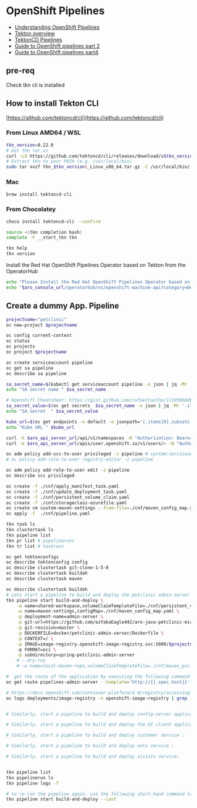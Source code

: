 # OpenShift Pipelines

- [Understanding OpenShift Pipelines](https://docs.openshift.com/container-platform/4.9/cicd/pipelines/understanding-openshift-pipelines.html)
- [Tekton overview](https://tekton.dev/docs/overview)
- [TektonCD Pipelines](https://github.com/tektoncd/pipeline/blob/master/docs/pipelines.md)
- [Guide to OpenShift pipelines part 2](https://www.openshift.com/blog/guide-to-openshift-pipelines-part-2-using-source-2-image-build-in-tekton)
- [Guide to OpenShift pipelines part4](https://www.openshift.com/blog/guide-to-openshift-pipelines-part-4-application-deployment-and-pipeline-orchestration-1)

## pre-req
Check tkn cli is installed

## How to install Tekton CLI
[https://github.com/tektoncd/cli](https://github.com/tektoncd/cli)

### From Linux AMD64 / WSL
```sh
tkn_version=0.22.0
# Get the tar.xz
curl -LO https://github.com/tektoncd/cli/releases/download/v$tkn_version/tkn_$tkn_version\_Linux_x86_64.tar.gz
# Extract tkn to your PATH (e.g. /usr/local/bin)
sudo tar xvzf tkn_$tkn_version\_Linux_x86_64.tar.gz -C /usr/local/bin/ tkn
```
### Mac
```sh
brew install tektoncd-cli
```
### From Chocolatey
```sh
choco install tektoncd-cli --confirm
```

```sh
source <(tkn completion bash)
complete -F __start_tkn tkn

tkn help
tkn version
```

Install the Red Hat OpenShift Pipelines Operator based on Tekton from the OperatorHub
```sh
echo "Please Install the Red Hat OpenShift Pipelines Operator based on Tekton from the OperatorHub, go to :"
echo "$aro_console_url/operatorhub/ns/openshift-machine-api?category=Developer+Tools&keyword=Tekton"
```

## Create a dummy App. Pipeline

```sh
projectname="petclinic"
oc new-project $projectname

oc config current-context
oc status
oc projects
oc project $projectname

oc create serviceaccount pipeline
oc get sa pipeline
oc describe sa pipeline

sa_secret_name=$(kubectl get serviceaccount pipeline -o json | jq -Mr '.secrets[].name')
echo "SA secret name " $sa_secret_name

# Openshift Cheatsheet: https://gist.github.com/rafaeltuelho/111850b0db31106a4d12a186e1fbc53e
sa_secret_value=$(oc get secrets  $sa_secret_name -o json | jq -Mr '.items[1].metadata.annotations["openshift.io/token-secret.value"]' | base64 -d)
echo "SA secret  " $sa_secret_value

kube_url=$(oc get endpoints -n default -o jsonpath='{.items[0].subsets[0].addresses[0].ip}')
echo "Kube URL " $kube_url

curl -k $aro_api_server_url/api/v1/namespaces -H "Authorization: Bearer $sa_secret_value" -H 'Accept: application/json'
curl -k $aro_api_server_url/apis/user.openshift.io/v1/users/~ -H "Authorization: Bearer $sa_secret_value" -H 'Accept: application/json'

oc adm policy add-scc-to-user privileged -z pipeline # system:serviceaccount:$projectname:pipeline
# oc policy add-role-to-user registry-editor -z pipeline

oc adm policy add-role-to-user edit -z pipeline
oc describe scc privileged

oc create -f ./cnf/apply_manifest_task.yaml
oc create -f ./cnf/update_deployment_task.yaml
oc create -f ./cnf/persistent_volume_claim.yaml
oc create -f ./cnf/storageclass-azurefile.yaml
oc create cm custom-maven-settings --from-file=./cnf/maven_config_map.yaml
oc apply -f  ./cnf/pipeline.yaml

tkn task ls
tkn clustertask ls
tkn pipeline list
tkn pr list # pipelineruns
tkn tr list # taskruns

oc get tektonconfigs
oc describe tektonconfig config
oc describe clustertask git-clone-1-5-0
oc describe clustertask buildah
oc describe clustertask maven

oc describe clustertask buildah
# Lets start a pipeline to build and deploy the petclinic admin-server backend application using tkn:
tkn pipeline start build-and-deploy \
    -w name=shared-workspace,volumeClaimTemplateFile=./cnf/persistent_volume_claim.yaml \
    -w name=maven-settings,configMap=./cnf/maven_config_map.yaml \
    -p deployment-name=admin-server \
    -p git-url=https://github.com/ezYakaEagle442/aro-java-petclinic-mic-srv \
    -p git-revision=master \
    -p DOCKERFILE=docker/petclinic-admin-server/Dockerfile \
    -p CONTEXT=/ \
    -p IMAGE=image-registry.openshift-image-registry.svc:5000/$projectname/admin-server
    -p FORMAT=oci \
    -p subdirectory=spring-petclinic-admin-server
    # --dry-run
    # -w name=local-maven-repo,volumeClaimTemplateFile=./cnf/maven_pvc.yaml \

#  get the route of the application by executing the following command and access the application
oc get route pipelines-admin-server --template='http://{{.spec.host}}'

# https://docs.openshift.com/container-platform/4.9/registry/accessing-the-registry.html
oc logs deployments/image-registry -n openshift-image-registry | grep -i "admin-server"


# Similarly, start a pipeline to build and deploy config-server application:

# Similarly, start a pipeline to build and deploy the UI client application:

# Similarly, start a pipeline to build and deploy customer service :

# Similarly, start a pipeline to build and deploy vets service :

# Similarly, start a pipeline to build and deploy visists service:


tkn pipeline list
tkn pipelinerun ls
tkn pipeline logs -f

# to re-run the pipeline again, use the following short-hand command to rerun the last pipelinerun again that uses the same workspaces, params and sa used in the previous pipeline run:
tkn pipeline start build-and-deploy --last


```
